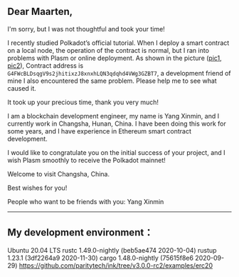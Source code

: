 
## Dear Maarten,

I'm sorry, but I was not thoughtful and took your time!

I recently studied Polkadot’s official tutorial. When I deploy a smart contract on a local node, the operation of the contract is normal, but I ran into problems with Plasm or online deployment. As shown in the picture ([pic1](https://cdn.discordapp.com/attachments/752022746153615361/799528698931052564/unknown.png), [pic2](https://cdn.discordapp.com/attachments/752022746153615361/799528747040505896/unknown.png)), Contract address is `G4FWcBLDsqgV9s2jhitixzJ8xnxhLQN3qdqhd4VWg3GZBT7`, a development friend of mine I also encountered the same problem. Please help me to see what caused it.

It took up your precious time, thank you very much!

I am a blockchain development engineer, my name is Yang Xinmin, and I currently work in Changsha, Hunan, China. I have been doing this work for some years, and I have experience in Ethereum smart contract development.

I would like to congratulate you on the initial success of your project, and I wish Plasm smoothly to receive the Polkadot mainnet!

Welcome to visit Changsha, China.

Best wishes for you!

People who want to be friends with you:
Yang Xinmin



---

## My development environment：

Ubuntu 20.04 LTS
rustc 1.49.0-nightly (beb5ae474 2020-10-04)
rustup 1.23.1 (3df2264a9 2020-11-30)
cargo 1.48.0-nightly (75615f8e6 2020-09-29)
https://github.com/paritytech/ink/tree/v3.0.0-rc2/examples/erc20

